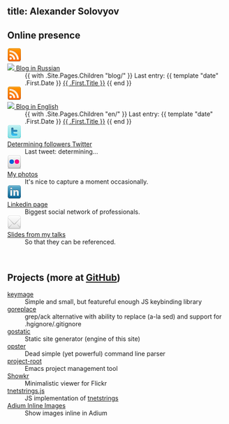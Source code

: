 title: Alexander Solovyov
----

## Online presence

<dl class="presence">
  <dt>
    <div class="icon">
      <a href="http://feeds.feedburner.com/AmazonByteflow">
        <img src="static/services/rss_32.png">
      </a>
    </div>
    <a class="right" href="http://feeds.feedburner.com/AmazonByteflow">
      <img src="http://feeds.feedburner.com/~fc/AmazonByteflow">
    </a>
    <a href="blog/">Blog in Russian</a>
  </dt>
  <dd>
  {{ with .Site.Pages.Children "blog/" }}
  Last entry:
    {{ template "date" .First.Date }}
    <a href="{{ $.Rel .First.Url }}">{{ .First.Title }}</a>
  {{ end }}
  </dd>

  <dt>
    <div class="icon">
      <a href="http://feeds.feedburner.com/BloggingSpree">
        <img src="static/services/rss_32.png">
      </a>
    </div>
    <a class="right" href="http://feeds.feedburner.com/BloggingSpree">
      <img src="http://feeds.feedburner.com/~fc/BloggingSpree">
    </a>
    <a href="en/">Blog in English</a>
  </dt>
  <dd>
  {{ with .Site.Pages.Children "en/" }}
  Last entry:
    {{ template "date" .First.Date }}
    <a href="{{ $.Rel .First.Url }}">{{ .First.Title }}</a>
  {{ end }}
  </dd>

  <dt>
    <div class="icon">
      <a href="http://twitter.com/asolovyov"><img src="static/services/twitter_32.png"></a>
    </div>
    <a class="right" href="http://twitter.com/asolovyov">
      <span id="twitter-readers">Determining</span> followers
    </a>
    <a href="http://twitter.com/asolovyov">Twitter</a>
  </dt>
  <dd>
    Last tweet: <span id="tweet">determining...</span>
  </dd>

  <dt>
    <div class="icon">
      <a href="photo/"><img src="static/services/flickr_32.png"></a>
    </div>
    <a class="right" id="flickr-photo" href="photo/"></a>
    <a href="photo/">My photos</a>
  </dt>
  <dd>It&apos;s nice to capture a moment occasionally.</dd>

  <dt>
    <div class="icon">
      <a href="http://www.linkedin.com/in/asolovyov"><img src="static/services/linkedin_32.png"></a>
    </div>
    <a href="http://www.linkedin.com/in/asolovyov">Linkedin page</a>
  </dt>
  <dd>Biggest social network of professionals.</dd>


  <dt>
    <div class="icon">
      <a href="http://piranha.github.io/slides/"><img src="static/services/email_32.png"></a>
    </div>
    <a href="http://piranha.github.io/slides/">Slides from my talks</a>
  </dt>
  <dd>So that they can be referenced.</dd>

</dl>

<br>

<h2>Projects
  <span class="note">
    (more at <a href="http://github.com/piranha/">GitHub</a>)
  </span>
</h2>

<dl class="presence">
  <dt><a href="http://github.com/piranha/keymage/">keymage</a></dt>
  <dd>Simple and small, but featureful enough JS keybinding library</dd>

  <dt><a href="http://github.com/piranha/goreplace/">goreplace</a></dt>
  <dd>grep/ack alternative with ability to replace (a-la sed) and support for
      .hgignore/.gitignore</dd>

  <dt><a href="http://github.com/piranha/gostatic/">gostatic</a></dt>
  <dd>Static site generator (engine of this site)</dd>

  <dt><a href="http://github.com/piranha/opster/">opster</a></dt>
  <dd>Dead simple (yet powerful) command line parser</dd>

  <dt><a href="project-root/">project-root</a></dt>
  <dd>Emacs project management tool</dd>

  <dt><a href="http://showkr.org/">Showkr</a></dt>
  <dd>Minimalistic viewer for Flickr</dd>

  <dt><a href="http://github.com/piranha/tnetstrings.js/">tnetstrings.js</a></dt>
  <dd>JS implementation of <a href="http://tnetstrings.org">tnetstrings</a></dd>

  <dt><a href="https://github.com/piranha/adium-inline-images">Adium Inline Images</a></dt>
  <dd>Show images inline in Adium</dd>
</dl>

<script type="text/javascript">
function renderTweet(amount) {
    var tmpl = '<time datetime="{iso}">{time}</time> ' +
        '<a href="http://twitter.com/asolovyov/status/{id}">{text}</a>';
    // note: amount accords to total amount of tweets, even those excluded,
    // that's why there is so much requested.
    amount = amount || 5;
    JSONP.get("http://api.twitter.com/1/statuses/user_timeline.json",
              {screen_name: "asolovyov", count: amount, trim_user: true,
               exclude_replies: true, include_rts: false},
              function (tweets) {
                  if (!tweets.length) {
                      return renderTweet(amount + 1);
                  }
                  var tweet = tweets[0];

                  var date = new Date(tweet.created_at);
                  var data = {iso: date.toISOString(),
                              time: date.format('{FullYear}, {MonthShort} {Date}'),
                              id: tweet.id_str,
                              text: tweet.text};
                  byId('tweet').innerHTML = tmpl.format(data);
              });
}

(function() {
    renderTweet();

    JSONP.get("http://api.twitter.com/1/users/show.json",
              {screen_name: "asolovyov"},
              function(info) {
                  byId('twitter-readers').innerHTML = info.followers_count;
              });

    JSONP.get("http://api.flickr.com/services/feeds/photos_public.gne",
              {id: "8226209@N04", format: "json"},
              function(feed) {
                  var photo = feed.items[0];
                  var el = byId('flickr-photo');
                  el.href = photo.link;
                  el.innerHTML = '<img style="height: 150px" src="{s}">'.format({
                      s: photo.media.m
                  });
              }, "jsoncallback");
})();
</script>
